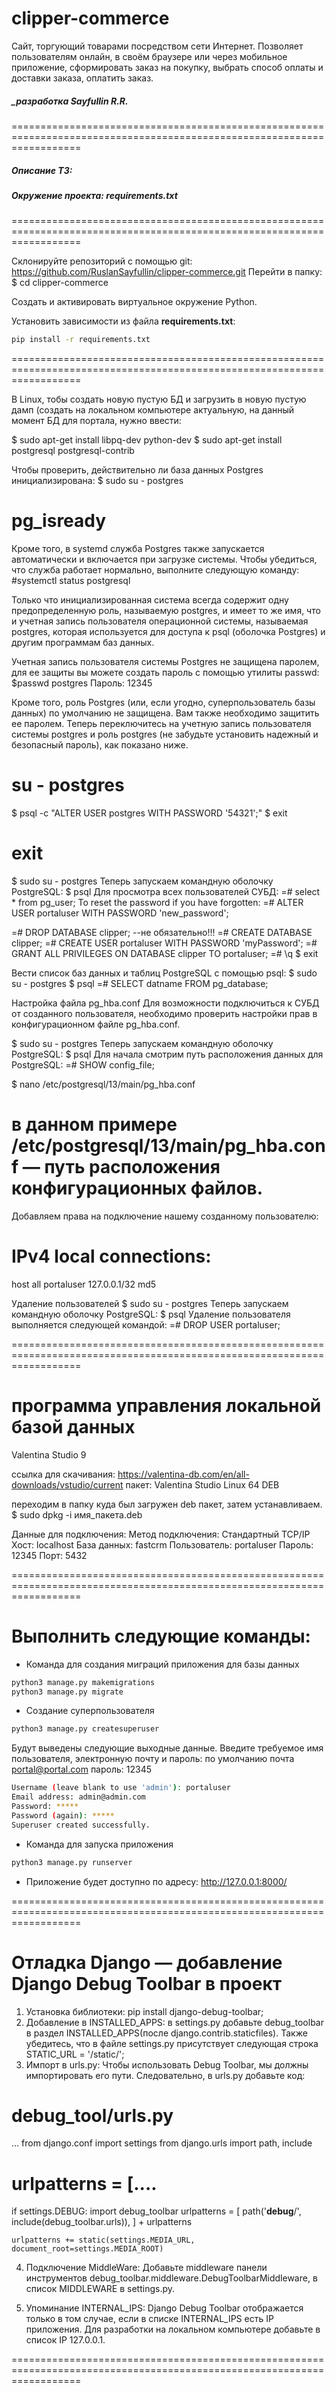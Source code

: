 # clipper-commerce
Cайт, торгующий товарами посредством сети Интернет. Позволяет пользователям онлайн, в своём браузере или через мобильное
приложение, сформировать заказ на покупку, выбрать способ оплаты и доставки заказа, оплатить заказ. 
##### _разработка Sayfullin R.R. 

========================================================================================================================
##### Описание ТЗ:
##### Окружение проекта: requirements.txt

========================================================================================================================

Склонируйте репозиторий с помощью git:
https://github.com/RuslanSayfullin/clipper-commerce.git
Перейти в папку:
$ cd clipper-commerce

Создать и активировать виртуальное окружение Python.

Установить зависимости из файла **requirements.txt**:
```bash
pip install -r requirements.txt
```
========================================================================================================================

В Linux, тобы создать новую пустую БД и загрузить в новую пустую дамп (создать на локальном 
компьютере актуальную, на данный момент БД для портала, нужно ввести:

$ sudo apt-get install libpq-dev python-dev
$ sudo apt-get install postgresql postgresql-contrib

Чтобы проверить, действительно ли база данных Postgres инициализирована:
$ sudo su - postgres
# pg_isready

Кроме того, в systemd служба Postgres также запускается автоматически и включается при загрузке системы. 
Чтобы убедиться, что служба работает нормально, выполните следующую команду:
#systemctl status postgresql

Только что инициализированная система всегда содержит одну предопределенную роль, называемую postgres,
и имеет то же имя, что и учетная запись пользователя операционной системы, называемая postgres, 
которая используется для доступа к psql (оболочка Postgres) и другим программам баз данных.

Учетная запись пользователя системы Postgres не защищена паролем,
для ее защиты вы можете создать пароль с помощью утилиты passwd:
$passwd postgres
Пароль: 12345

Кроме того, роль Postgres (или, если угодно, суперпользователь базы данных) по умолчанию не защищена. 
Вам также необходимо защитить ее паролем. Теперь переключитесь на учетную запись пользователя системы postgres 
и роль postgres (не забудьте установить надежный и безопасный пароль), как показано ниже.

# su - postgres
$ psql -c "ALTER USER postgres WITH PASSWORD '54321';"
$ exit
# exit
$ sudo su - postgres
Теперь запускаем командную оболочку PostgreSQL:
$ psql 
Для просмотра всех пользователей СУБД:
=# select * from pg_user;
To reset the password if you have forgotten:
=# ALTER USER portaluser WITH PASSWORD 'new_password';

=# DROP DATABASE clipper; --не обязательно!!!
=# CREATE DATABASE clipper;
=# CREATE USER portaluser WITH PASSWORD 'myPassword';
=# GRANT ALL PRIVILEGES ON DATABASE clipper TO portaluser;
=# \q
$ exit

Вести список баз данных и таблиц PostgreSQL с помощью psql:
$ sudo su - postgres
$ psql
=# SELECT datname FROM pg_database;

Настройка файла pg_hba.conf
Для возможности подключиться к СУБД от созданного пользователя, 
необходимо проверить настройки прав в конфигурационном файле pg_hba.conf.

$ sudo su - postgres
Теперь запускаем командную оболочку PostgreSQL:
$ psql
Для начала смотрим путь расположения данных для PostgreSQL:
=# SHOW config_file;

$ nano /etc/postgresql/13/main/pg_hba.conf
# в данном примере /etc/postgresql/13/main/pg_hba.conf — путь расположения конфигурационных файлов.

Добавляем права на подключение нашему созданному пользователю:

# IPv4 local connections:
host all portaluser 127.0.0.1/32 md5 


Удаление пользователей 
$ sudo su - postgres
Теперь запускаем командную оболочку PostgreSQL:
$ psql
Удаление пользователя выполняется следующей командой:
=# DROP USER portaluser;

========================================================================================================================

# программа управления локальной базой данных
Valentina Studio 9

ссылка для скачивания: https://valentina-db.com/en/all-downloads/vstudio/current 
пакет: Valentina Studio Linux 64 DEB 

переходим в папку куда был загружен deb пакет, затем устанавливаем.
 $ sudo dpkg -i имя_пакета.deb

Данные для подключения:
Метод подключения: Стандартный TCP/IP
Хост:              localhost
База данных:       fastcrm
Пользователь:      portaluser
Пароль:            12345
Порт:              5432

========================================================================================================================
# Выполнить следующие команды:

* Команда для создания миграций приложения для базы данных
```bash
python3 manage.py makemigrations
python3 manage.py migrate
```
* Создание суперпользователя
```bash
python3 manage.py createsuperuser
```
Будут выведены следующие выходные данные. Введите требуемое имя пользователя, электронную почту и пароль:
по умолчанию почта portal@portal.com пароль: 12345
```bash
Username (leave blank to use 'admin'): portaluser
Email address: admin@admin.com
Password: *****
Password (again): *****
Superuser created successfully.
```
* Команда для запуска приложения
```bash
python3 manage.py runserver
```
* Приложение будет доступно по адресу: http://127.0.0.1:8000/

========================================================================================================================

# Отладка Django — добавление Django Debug Toolbar в проект

1) Установка библиотеки: pip install django-debug-toolbar;
2) Добавление в INSTALLED_APPS: в settings.py добавьте debug_toolbar в раздел INSTALLED_APPS(после django.contrib.staticfiles).
Также убедитесь, что в файле settings.py присутствует следующая строка STATIC_URL = '/static/';
3) Импорт в urls.py: Чтобы использовать Debug Toolbar, мы должны импортировать его пути. Следовательно, в urls.py добавьте код:
# debug_tool/urls.py
...
from django.conf import settings
from django.urls import path, include

# urlpatterns = [....

if settings.DEBUG:
    import debug_toolbar
    urlpatterns = [
        path('__debug__/', include(debug_toolbar.urls)),
    ] + urlpatterns

    urlpatterns += static(settings.MEDIA_URL, document_root=settings.MEDIA_ROOT)

4) Подключение MiddleWare:
Добавьте middleware панели инструментов debug_toolbar.middleware.DebugToolbarMiddleware, в список MIDDLEWARE в settings.py.

5) Упоминание INTERNAL_IPS:
Django Debug Toolbar отображается только в том случае, если в списке INTERNAL_IPS есть IP приложения. 
Для разработки на локальном компьютере добавьте в список IP 127.0.0.1.

========================================================================================================================